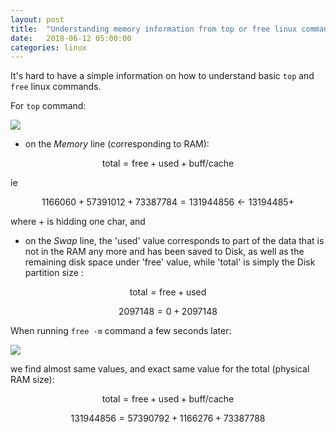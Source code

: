 ```yaml
---
layout: post
title:  "Understanding memory information from top or free linux commands"
date:   2018-06-12 05:00:00
categories: linux
---
```


It's hard to have a simple information on how to understand basic `top` and `free` linux commands.

For `top` command:

<img src="{{ site.url }}/img/top.png" >

- on the *Memory* line (corresponding to RAM):

$$ \text{total} = \text{free} + \text{used} + \text{buff/cache} $$

ie

$$ 1166060 + 57391012 + 73387784 = 131944856 \leftarrow 13194485+ $$

where + is hidding one char, and

- on the *Swap* line, the 'used' value corresponds to part of the data that is not in the RAM any more and has been saved to Disk, as well as the remaining disk space under 'free' value, while 'total' is simply the Disk partition size :

$$ \text{total} = \text{free} + \text{used} $$

$$ 2097148 = 0 + 2097148  $$

When running `free -m` command a few seconds later:

<img src="{{ site.url }}/img/free.png" >

we find almost same values, and exact same value for the total (physical RAM size):

$$ \text{total} = \text{free} + \text{used} + \text{buff/cache} $$

$$ 131944856 = 57390792 + 1166276 + 73387788 $$
